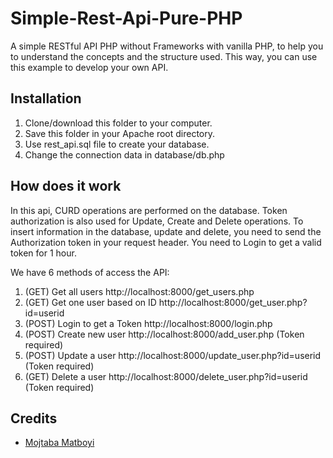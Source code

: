 # Simple-Rest-Api-Pure-PHP

A simple RESTful API PHP without Frameworks with vanilla PHP, to help you to understand  the concepts and the structure used. This way, you can use this example to develop your own API. 

## Installation

1. Clone/download this folder to your computer.
2. Save this folder in your Apache root directory.
3. Use rest_api.sql file to create your database.
4. Change the connection data in database/db.php

## How does it work

In this api, CURD operations are performed on the database. Token authorization is also used for Update, Create and Delete operations. To insert information in the database, update and delete, you need to send the Authorization token in your request header. You need to Login to get a valid token for 1 hour.

We have 6 methods of access the API:

1. (GET) Get all users http://localhost:8000/get_users.php
2. (GET) Get one user based on ID http://localhost:8000/get_user.php?id=userid
3. (POST) Login to get a Token http://localhost:8000/login.php
4. (POST) Create new user http://localhost:8000/add_user.php (Token required)
5. (POST) Update a user http://localhost:8000/update_user.php?id=userid (Token required)
6. (GET) Delete a user http://localhost:8000/delete_user.php?id=userid (Token required)


## Credits

- [Mojtaba Matboyi](https://github.com/mojipo)